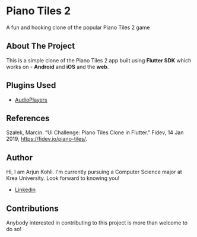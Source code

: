 # Piano Tiles 2

A fun and hooking clone of the popular Piano Tiles 2 game

## About The Project

This is a simple clone of the Piano Tiles 2 app built using **Flutter SDK** which works on - **Android** and **iOS** and the **web**.

## Plugins Used

- [AudioPlayers](https://pub.dev/packages/audioplayers)

## References
Szałek, Marcin. “Ui Challenge: Piano Tiles Clone in Flutter.” Fidev, 14 Jan 2019, https://fidev.io/piano-tiles/. 
  
## Author

Hi, I am Arjun Kohli. I'm currently pursuing a Computer Science major at Krea University. Look forward to knowing you!
- [Linkedin](linkedin.com/in/arjunveerkohli)

## Contributions

Anybody interested in contributing to this project is more than welcome to do so!

